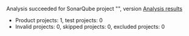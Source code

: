 Analysis succeeded for SonarQube project "", version  [Analysis results](http://localhost:9000/dashboard/index/1aaaaaa)
- Product projects: 1, test projects: 0
- Invalid projects: 0, skipped projects: 0, excluded projects: 0
